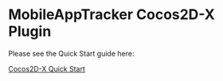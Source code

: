 MobileAppTracker Cocos2D-X Plugin
===============

Please see the Quick Start guide here:

[Cocos2D-X Quick Start](https://developers.mobileapptracking.com/cocos2d-x-plugin/)